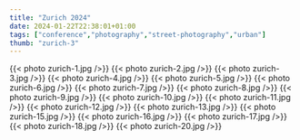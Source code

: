 ```yaml
---
title: "Zurich 2024"
date: 2024-01-22T22:38:01+01:00
tags: ["conference","photography","street-photography","urban"]
thumb: "zurich-3"
---
```


{{< photo zurich-1.jpg />}}
{{< photo zurich-2.jpg />}}
{{< photo zurich-3.jpg />}}
{{< photo zurich-4.jpg />}}
{{< photo zurich-5.jpg />}}
{{< photo zurich-6.jpg />}}
{{< photo zurich-7.jpg />}}
{{< photo zurich-8.jpg />}}
{{< photo zurich-9.jpg />}}
{{< photo zurich-10.jpg />}}
{{< photo zurich-11.jpg />}}
{{< photo zurich-12.jpg />}}
{{< photo zurich-13.jpg />}}
{{< photo zurich-15.jpg />}}
{{< photo zurich-16.jpg />}}
{{< photo zurich-17.jpg />}}
{{< photo zurich-18.jpg />}}
{{< photo zurich-20.jpg />}}
